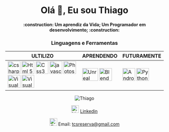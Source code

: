 <div align="center">
<h1>Olá 👋, Eu sou Thiago</h1>
<h4>
:construction:  Um aprendiz da Vida; Um Programador em desenvolvimento;  :construction:
<h4>
<h3>Linguagens e Ferramentas</h3>
<table border="0px">
   <thead>
      <tr>
         <th>ULTILIZO</th>
         <th>APRENDENDO</th>
         <th>FUTURAMENTE</th>
      </tr>
   </thead>
   <tbody>
      <tr>
         <td>
            <img src="https://cdn.jsdelivr.net/gh/devicons/devicon/icons/csharp/csharp-original.svg" title="C# : C Sharp" alt="csharp" width="40" height="40"/>
            <img src="https://cdn.jsdelivr.net/gh/devicons/devicon/icons/html5/html5-original.svg" title="HTML 5" alt="Html 5" width="40" height="40"/>
            <img src="https://cdn.jsdelivr.net/gh/devicons/devicon/icons/css3/css3-original.svg" title="CSS 3" alt="Css3" width="40" height="40"/>
            <img src="https://cdn.jsdelivr.net/gh/devicons/devicon/icons/javascript/javascript-original.svg" title="JavaScript" alt="javascript" width="40" height="40"/>
            <img src="https://cdn.jsdelivr.net/gh/devicons/devicon/icons/photoshop/photoshop-plain.svg" title="PS : Photoshop" alt="Photoshop" width="40" height="40"/>
            <img src="https://cdn.jsdelivr.net/gh/devicons/devicon/icons/visualstudio/visualstudio-plain.svg" title="VS : Visual Studio" alt="Visual Studio" width="40" height="40"/>
            <img src="https://cdn.jsdelivr.net/gh/devicons/devicon/icons/vscode/vscode-original.svg" title="VSC : Visual Studio Code" alt="Visual Studio Code" width="40" height="40"/>
         </td>
         <td>
         <img src="https://img.shields.io/badge/Unreal%20Engine-0E1128.svg?style=for-the-badge&logo=Unreal-Engine&logoColor=white" title="UE : Unreal Engine" alt="Unreal Engine" width="50" height="40"/>
         <img src="https://cdn.jsdelivr.net/gh/devicons/devicon/icons/blender/blender-original.svg" title="Blender" alt="Blender" width="40" height="40"/>
         </td>
         <td>
         <img src="https://cdn.jsdelivr.net/gh/devicons/devicon/icons/android/android-plain.svg" title="Android" alt="Android" width="40" height="40"/>
         <img src="https://cdn.jsdelivr.net/gh/devicons/devicon/icons/python/python-plain.svg" title="Python" alt="Python" width="40" height="40"/>
         </td>
      </tr>
   </tbody>
</table>

![Thiago](https://github-readme-stats.vercel.app/api/top-langs/?username=ThiagoCS0&theme=blue-green)
<p><img src="https://em-content.zobj.net/source/google/350/man-office-worker-medium-skin-tone_1f468-1f3fd-200d-1f4bc.png" title="Linkedin" alt="Linkedin" width="24" height="24"> <a href="https://www.linkedin.com/in/thiago-silva-282752287/" target="_blank" >Linkedin</a></p>
<p><img src="https://github.githubassets.com/images/icons/emoji/unicode/1f4eb.png" title="E-mail" alt="E-mail" width="24" height="24"> Email: <a href="mailto:tcsreserva@gmail.com">tcsreserva@gmail.com</a></p>
</div>
